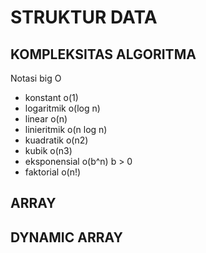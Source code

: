 # STRUKTUR DATA

## KOMPLEKSITAS ALGORITMA
Notasi big O
- konstant o(1)
- logaritmik o(log n)
- linear o(n)
- linieritmik o(n log n)
- kuadratik o(n2)
- kubik o(n3)
- eksponensial o(b^n) b > 0
- faktorial o(n!)

## ARRAY

## DYNAMIC ARRAY
